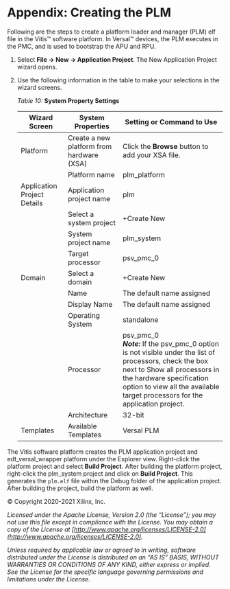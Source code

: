 # Appendix: Creating the PLM

Following are the steps to create a platform loader and manager (PLM) elf file in the Vitis&trade; software platform. In Versal&trade; devices, the PLM executes in the PMC, and is used to bootstrap the APU and RPU.

1. Select **File → New → Application Project**. The New Application Project wizard opens.

2. Use the following information in the table to make your selections in the wizard screens.

    *Table 10:* **System Property Settings**

   |  Wizard Screen       |  System Properties          |  Setting or Command to Use       |
   |----------------------|-----------------------------|----------------------------------|
   | Platform             | Create a new platform from hardware (XSA)          | Click the **Browse** button to add your XSA file. |
   |                      | Platform name               | plm_platform         |
   | Application Project Details  | Application project name | plm             |
   |                      | Select a system project     | +Create New          |
   |                      | System project name         | plm_system           |
   |                      | Target processor     		| psv_pmc_0            |
   | Domain               | Select a domain      		| +Create New          |
   |                      | Name                		| The default name assigned    |
   |                      | Display Name        		| The default name assigned    |
   |                      | Operating System    		| standalone           |
   |                      | Processor            | psv_pmc_0   <br> ***Note:*** If the psv_pmc_0 option is not visible under the list of processors, check the box next to Show all processors in the hardware specification option to view all the available target processors for the application project.       |
   |                      | Architecture        	    | 32-bit               |
   | Templates            | Available Templates 	    | Versal PLM           |

 The Vitis software platform creates the PLM application project and edt_versal_wrapper platform under the Explorer view. Right-click the platform project and select **Build Project**. After building the platform project, right-click the plm_system project and click on **Build Project**. This generates the `plm.elf` file within the Debug folder of the application project. After building the project, build the platform as well.
 
© Copyright 2020-2021 Xilinx, Inc.

*Licensed under the Apache License, Version 2.0 (the “License”); you may not use this file except in compliance with the License. You may obtain a copy of the License at [http://www.apache.org/licenses/LICENSE-2.0](http://www.apache.org/licenses/LICENSE-2.0).*

*Unless required by applicable law or agreed to in writing, software distributed under the License is distributed on an “AS IS” BASIS, WITHOUT WARRANTIES OR CONDITIONS OF ANY KIND, either express or implied. See the License for the specific language governing permissions and limitations under the License.*
